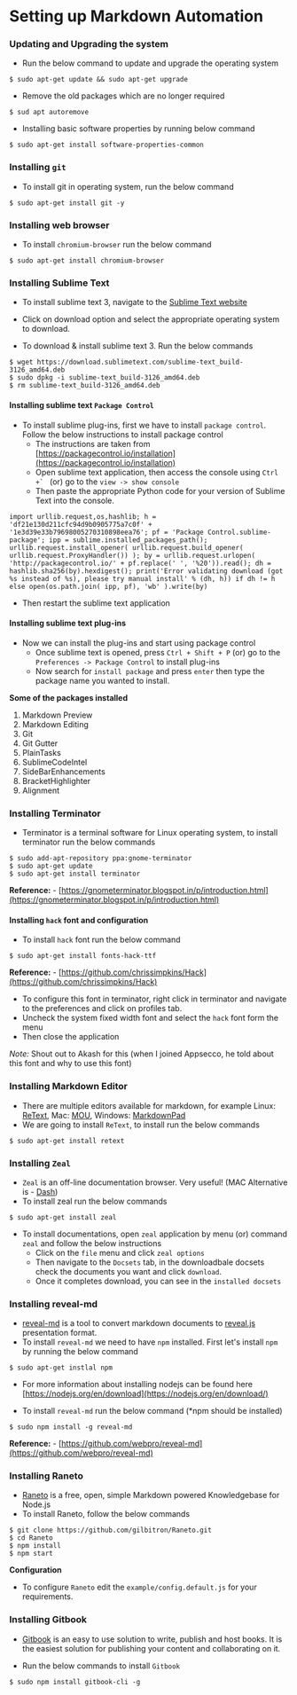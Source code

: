 # Setting up Markdown Automation


### Updating and Upgrading the system

- Run the below command to update and upgrade the operating system

```
$ sudo apt-get update && sudo apt-get upgrade
```

- Remove the old packages which are no longer required

```
$ sud apt autoremove
```

- Installing basic software properties by running below command

```
$ sudo apt-get install software-properties-common
```

### Installing `git`

- To install git in operating system, run the below command

```
$ sudo apt-get install git -y
```

### Installing web browser

- To install `chromium-browser` run the below command

```
$ sudo apt-get install chromium-browser
```

### Installing Sublime Text

- To install sublime text 3, navigate to the [Sublime Text website](https://www.sublimetext.com/)
- Click on download option and select the appropriate operating system to download.

- To download & install sublime text 3. Run the below commands

```
$ wget https://download.sublimetext.com/sublime-text_build-3126_amd64.deb
$ sudo dpkg -i sublime-text_build-3126_amd64.deb
$ rm sublime-text_build-3126_amd64.deb
```

#### Installing sublime text `Package Control`

- To install sublime plug-ins, first we have to install `package control`. Follow the below instructions to install package control
    + The instructions are taken from [https://packagecontrol.io/installation](https://packagecontrol.io/installation)
    + Open sublime text application, then access the console using  ``Ctrl +` `` (or) go to the `view -> show console`
    + Then paste the appropriate Python code for your version of Sublime Text into the console.

```
import urllib.request,os,hashlib; h = 'df21e130d211cfc94d9b0905775a7c0f' + '1e3d39e33b79698005270310898eea76'; pf = 'Package Control.sublime-package'; ipp = sublime.installed_packages_path(); urllib.request.install_opener( urllib.request.build_opener( urllib.request.ProxyHandler()) ); by = urllib.request.urlopen( 'http://packagecontrol.io/' + pf.replace(' ', '%20')).read(); dh = hashlib.sha256(by).hexdigest(); print('Error validating download (got %s instead of %s), please try manual install' % (dh, h)) if dh != h else open(os.path.join( ipp, pf), 'wb' ).write(by)
```

- Then restart the sublime text application

#### Installing sublime text plug-ins

- Now we can install the plug-ins and start using package control
    + Once sublime text is opened, press `Ctrl + Shift + P` (or) go to the `Preferences -> Package Control` to install plug-ins
    + Now search for `install package` and press `enter` then type the package name you wanted to install.

**Some of the packages installed**

1. Markdown Preview
2. Markdown Editing
3. Git
4. Git Gutter
5. PlainTasks
6. SublimeCodeIntel
7. SideBarEnhancements
8. BracketHighlighter
9. Alignment

### Installing Terminator

- Terminator is a terminal software for Linux operating system, to install terminator run the below commands

```
$ sudo add-apt-repository ppa:gnome-terminator
$ sudo apt-get update
$ sudo apt-get install terminator
```

**Reference:** - [https://gnometerminator.blogspot.in/p/introduction.html](https://gnometerminator.blogspot.in/p/introduction.html)

#### Installing `hack` font and configuration

- To install `hack` font run the below command

```
$ sudo apt-get install fonts-hack-ttf
```

**Reference:** - [https://github.com/chrissimpkins/Hack](https://github.com/chrissimpkins/Hack)

- To configure this font in terminator, right click in terminator and navigate to the preferences and click on profiles tab.
- Uncheck the system fixed width font and select the `hack` font form the menu
- Then close the application

*Note:* Shout out to Akash for this (when I joined Appsecco, he told about this font and why to use this font)


### Installing Markdown Editor

- There are multiple editors available for markdown, for example Linux: [ReText](https://github.com/retext-project/retext), Mac: [MOU](http://25.io/mou/), Windows: [MarkdownPad](http://markdownpad.com)
- We are going to install `ReText`, to install run the below commands

```
$ sudo apt-get install retext
```

### Installing `Zeal`

- `Zeal` is an off-line documentation browser. Very useful! (MAC Alternative is - [Dash](https://kapeli.com/dash))
- To install zeal run the below commands

```
$ sudo apt-get install zeal
```

- To install documentations, open `zeal` application by menu (or) command `zeal` and follow the below instructions
    + Click on the `file` menu and click `zeal options`
    + Then navigate to the `Docsets` tab, in the downloadbale docsets check the documents you want and click `download`.
    + Once it completes download, you can see in the `installed docsets`

### Installing reveal-md

- [reveal-md](https://github.com/webpro/reveal-md) is a tool to convert markdown documents to [reveal.js](http://lab.hakim.se/reveal-js/) presentation format.
- To install `reveal-md` we need to have `npm` installed. First let's install `npm` by running the below command

```
$ sudo apt-get instlal npm
```

- For more information about installing nodejs can be found here [https://nodejs.org/en/download](https://nodejs.org/en/download/)

- To install `reveal-md` run the below command (*npm should be installed)

```
$ sudo npm install -g reveal-md
```

**Reference:** - [https://github.com/webpro/reveal-md](https://github.com/webpro/reveal-md)


### Installing Raneto

- [Raneto](https://github.com/gilbitron/Raneto) is a free, open, simple Markdown powered Knowledgebase for Node.js
- To install Raneto, follow the below commands

```
$ git clone https://github.com/gilbitron/Raneto.git
$ cd Raneto 
$ npm install
$ npm start
```

**Configuration**

- To configure `Raneto` edit the `example/config.default.js` for your requirements.

### Installing Gitbook

- [Gitbook](https://github.com/GitbookIO/gitbook) is an easy to use solution to write, publish and host books. It is the easiest solution for publishing your content and collaborating on it.

- Run the below commands to install `Gitbook`

```
$ sudo npm install gitbook-cli -g
```

